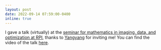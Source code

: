 ```yaml
---
layout: post
date: 2022-09-14 07:59:00-0400
inline: true
---
```


I gave a talk (virtually) at the [seminar for mathematics in imaging, data, and optimization at RPI](https://sites.google.com/view/rpimidoseminars), thanks to [Yangyang](https://xu-yangyang.github.io) for inviting me! You can find the video of the talk [here](https://www.youtube.com/watch?v=lYyxniHvQBc).